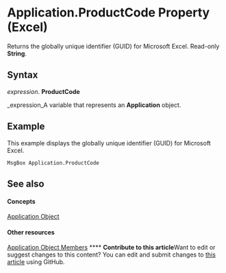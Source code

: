 
# Application.ProductCode Property (Excel)

Returns the globally unique identifier (GUID) for Microsoft Excel. Read-only  **String**.


## Syntax

 _expression_. **ProductCode**

 _expression_A variable that represents an  **Application** object.


## Example

This example displays the globally unique identifier (GUID) for Microsoft Excel.


```
MsgBox Application.ProductCode
```


## See also


#### Concepts


 [Application Object](19b73597-5cf9-4f56-8227-b5211f657f6f.md)
#### Other resources


 [Application Object Members](4cb9ca42-8d07-cc9c-2d80-4eb9a5921e1e.md)
****   **Contribute to this article**Want to edit or suggest changes to this content? You can edit and submit changes to  [this article](https://github.com/jhershey00/VBA_Excel_Test/OpenXMLCon/articles/5fd20091-4c74-f39c-9842-a5a032048edd.md) using GitHub.

